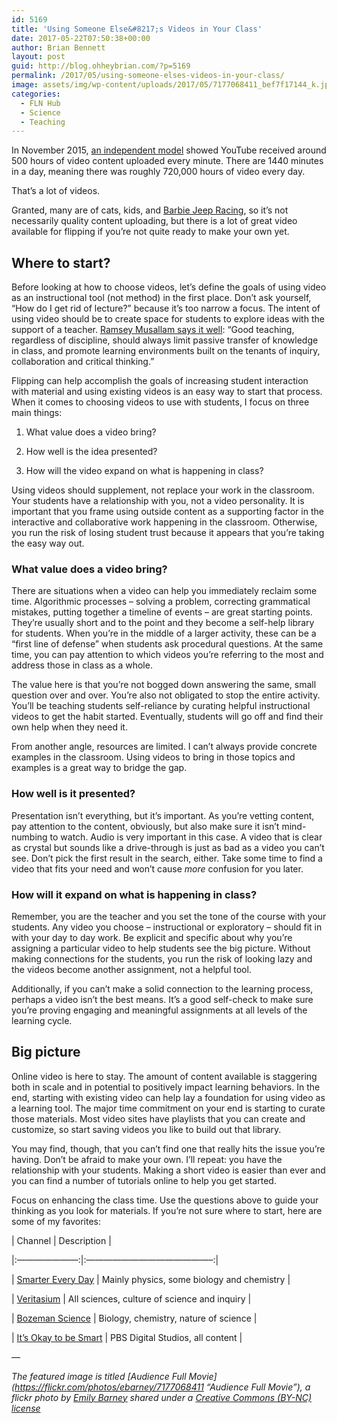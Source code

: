 ```yaml
---
id: 5169
title: 'Using Someone Else&#8217;s Videos in Your Class'
date: 2017-05-22T07:50:38+00:00
author: Brian Bennett
layout: post
guid: http://blog.ohheybrian.com/?p=5169
permalink: /2017/05/using-someone-elses-videos-in-your-class/
image: assets/img/wp-content/uploads/2017/05/7177068411_bef7f17144_k.jpg
categories:
  - FLN Hub
  - Science
  - Teaching
---
```

In November 2015, [an independent model](http://tubularinsights.com/hours-minute-uploaded-youtube/) showed YouTube received around 500 hours of video content uploaded every minute. There are 1440 minutes in a day, meaning there was roughly 720,000 hours of video every day.

That’s a lot of videos.

Granted, many are of cats, kids, and [Barbie Jeep Racing](https://www.youtube.com/watch?v=QU-KMsc45lM), so it’s not necessarily quality content uploading, but there is a lot of great video available for flipping if you’re not quite ready to make your own yet.

## Where to start?

Before looking at how to choose videos, let’s define the goals of using video as an instructional tool (not method) in the first place. Don’t ask yourself, “How do I get rid of lecture?” because it’s too narrow a focus. The intent of using video should be to create space for students to explore ideas with the support of a teacher. [Ramsey Musallam says it well](https://www.edutopia.org/blog/flipped-classroom-ramsey-musallam): “Good teaching, regardless of discipline, should always limit passive transfer of knowledge in class, and promote learning environments built on the tenants of inquiry, collaboration and critical thinking.”

Flipping can help accomplish the goals of increasing student interaction with material and using existing videos is an easy way to start that process. When it comes to choosing videos to use with students, I focus on three main things:

1. What value does a video bring?

2. How well is the idea presented?

3. How will the video expand on what is happening in class?

Using videos should supplement, not replace your work in the classroom. Your students have a relationship with you, not a video personality. It is important that you frame using outside content as a supporting factor in the interactive and collaborative work happening in the classroom. Otherwise, you run the risk of losing student trust because it appears that you’re taking the easy way out.

### What value does a video bring?

There are situations when a video can help you immediately reclaim some time. Algorithmic processes &#8211; solving a problem, correcting grammatical mistakes, putting together a timeline of events &#8211; are great starting points. They’re usually short and to the point and they become a self-help library for students. When you’re in the middle of a larger activity, these can be a “first line of defense” when students ask procedural questions. At the same time, you can pay attention to which videos you’re referring to the most and address those in class as a whole.

The value here is that you’re not bogged down answering the same, small question over and over. You’re also not obligated to stop the entire activity. You’ll be teaching students self-reliance by curating helpful instructional videos to get the habit started. Eventually, students will go off and find their own help when they need it.

From another angle, resources are limited. I can’t always provide concrete examples in the classroom. Using videos to bring in those topics and examples is a great way to bridge the gap.

### How well is it presented?

Presentation isn’t everything, but it’s important. As you’re vetting content, pay attention to the content, obviously, but also make sure it isn’t mind-numbing to watch. Audio is very important in this case. A video that is clear as crystal but sounds like a drive-through is just as bad as a video you can’t see. Don’t pick the first result in the search, either. Take some time to find a video that fits your need and won’t cause _more_ confusion for you later.

### How will it expand on what is happening in class?

Remember, you are the teacher and you set the tone of the course with your students. Any video you choose &#8211; instructional or exploratory &#8211; should fit in with your day to day work. Be explicit and specific about why you’re assigning a particular video to help students see the big picture. Without making connections for the students, you run the risk of looking lazy and the videos become another assignment, not a helpful tool.

Additionally, if you can’t make a solid connection to the learning process, perhaps a video isn’t the best means. It’s a good self-check to make sure you’re proving engaging and meaningful assignments at all levels of the learning cycle.

## Big picture

Online video is here to stay. The amount of content available is staggering both in scale and in potential to positively impact learning behaviors. In the end, starting with existing video can help lay a foundation for using video as a learning tool. The major time commitment on your end is starting to curate those materials. Most video sites have playlists that you can create and customize, so start saving videos you like to build out that library.

You may find, though, that you can’t find one that really hits the issue you’re having. Don’t be afraid to make your own. I’ll repeat: you have the relationship with your students. Making a short video is easier than ever and you can find a number of tutorials online to help you get started.

Focus on enhancing the class time. Use the questions above to guide your thinking as you look for materials. If you’re not sure where to start, here are some of my favorites:

| Channel | Description |

|:&#8212;&#8212;&#8212;&#8212;&#8212;&#8212;&#8212;:|:&#8212;&#8212;&#8212;&#8212;&#8212;&#8212;&#8212;&#8212;&#8212;&#8212;&#8212;&#8212;&#8212;&#8212;&#8211;:|

| [Smarter Every Day](https://www.youtube.com/user/destinws2) | Mainly physics, some biology and chemistry |

| [Veritasium](https://www.youtube.com/user/1veritasium) | All sciences, culture of science and inquiry |

| [Bozeman Science](https://www.youtube.com/user/bozemanbiology) | Biology, chemistry, nature of science |

| [It&#8217;s Okay to be Smart](https://www.youtube.com/user/itsokaytobesmart) | PBS Digital Studios, all content |

&#8212;

_The featured image is titled [Audience Full Movie](https://flickr.com/photos/ebarney/7177068411 &#8220;Audience Full Movie&#8221;), a flickr photo by [Emily Barney](https://flickr.com/people/ebarney) shared under a [Creative Commons (BY-NC) license](https://creativecommons.org/licenses/by-nc/2.0/)_
